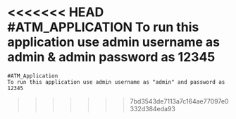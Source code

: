 <<<<<<< HEAD
#ATM_APPLICATION
    To run this application use admin username as admin & admin password as 12345
=======
    #ATM_Application
    To run this application use admin username as "admin" and password as 12345
>>>>>>> 7bd3543de7113a7c164ae77097e0332d384eda93

